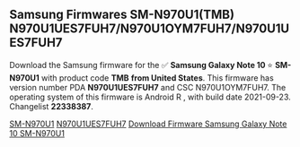 <h2>Samsung Firmwares SM-N970U1(TMB) N970U1UES7FUH7/N970U1OYM7FUH7/N970U1UES7FUH7</h2>
Download the Samsung firmware for the ✅ <strong>Samsung Galaxy Note 10 </strong> ⭐ <strong>SM-N970U1</strong> with product code <strong>TMB</strong> <strong> from United States</strong>. This firmware has version number PDA <strong>N970U1UES7FUH7</strong> and CSC N970U1OYM7FUH7. The operating system of this firmware is Android R , with build date 2021-09-23. Changelist <strong>22338387</strong>.


[SM-N970U1](https://samfirm.shop/samsung/model/SM-N970U1)
[N970U1UES7FUH7](https://samfirm.shop/samsung/pda/N970U1UES7FUH7)
[Download Firmware Samsung Galaxy Note 10 SM-N970U1](https://samfirm.shop/samsung/firmware/458491)
